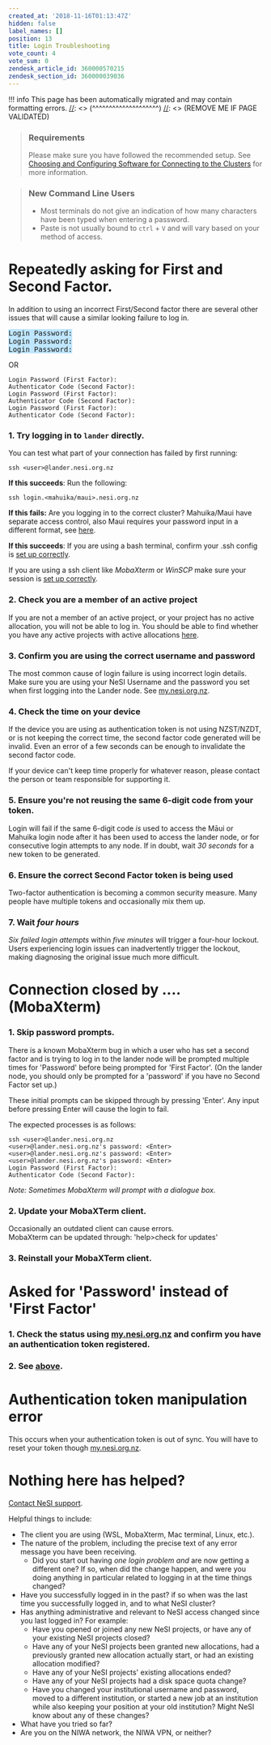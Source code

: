 ```yaml
---
created_at: '2018-11-16T01:13:47Z'
hidden: false
label_names: []
position: 13
title: Login Troubleshooting
vote_count: 4
vote_sum: 0
zendesk_article_id: 360000570215
zendesk_section_id: 360000039036
---
```




[//]: <> (REMOVE ME IF PAGE VALIDATED)
[//]: <> (vvvvvvvvvvvvvvvvvvvv)
!!! info
    This page has been automatically migrated and may contain formatting errors.
[//]: <> (^^^^^^^^^^^^^^^^^^^^)
[//]: <> (REMOVE ME IF PAGE VALIDATED)

<blockquote class="blockquote-prereq">
<h3 id="prerequisites">Requirements</h3>
<p>Please make sure you have followed the recommended setup. See <a href="https://support.nesi.org.nz/hc/en-gb/articles/360001016335" target="_self">Choosing and Configuring Software for Connecting to the Clusters</a> for more information.</p>
</blockquote>
<blockquote class="blockquote-warning">
<h3 id="prerequisites">New Command Line Users</h3>
<ul>
<li>Most terminals do not give an indication of how many characters have been typed when entering a password.</li>
<li>Paste is not usually bound to <code>ctrl</code> + <code>V</code> and will vary based on your method of access.</li>
</ul>
</blockquote>
<h1>Repeatedly asking for First and Second Factor.</h1>
<p>In addition to using an incorrect First/Second factor there are several other issues that will cause a similar looking failure to log in. </p>
<pre><span style="background-color: #bfe6ff;">Login Password:<br>Login Password:<br>Login Password:</span></pre>
<p>OR</p>
<pre><code>Login Password (First Factor): 
Authenticator Code (Second Factor):
Login Password (First Factor): 
Authenticator Code (Second Factor):
Login Password (First Factor): 
Authenticator Code (Second Factor):</code></pre>
<h3>1. Try logging in to <code>lander</code> directly.</h3>
<p>You can test what part of your connection has failed by first running:</p>
<pre class="highlight"><code class="hljs nginx">ssh &lt;user&gt;@lander.nesi.org.nz</code></pre>
<p><strong>If this succeeds</strong>: Run the following:</p>
<pre class="highlight"><code class="hljs nginx">ssh login.&lt;mahuika/maui&gt;.nesi.org.nz</code></pre>
<p><strong>If this fails:</strong> Are you logging in to the correct cluster? Mahuika/Maui have separate access control, also Maui requires your password input in a different format, see <a href="https://support.nesi.org.nz/hc/en-gb/articles/360001244876-Mahuika-M%C4%81ui-Differences">here</a>.</p>
<p><strong>If this succeeds</strong>: If you are using a bash terminal, confirm your .ssh config is <a href="https://support.nesi.org.nz/hc/en-gb/articles/360000161315#recLinux">set up correctly</a>.</p>
<p class="wysiwyg-indent13">If you are using a ssh client like <em>MobaXterm</em> or <em>WinSCP</em> make sure your session is <a href="https://support.nesi.org.nz/hc/en-gb/articles/360000161315#recMoba">set up correctly</a>.</p>
<h3>2. Check you are a member of an active project</h3>
<p>If you are not a member of an active project, or your project has no active allocation, you will not be able to log in. You should be able to find whether you have any active projects with active allocations <a href="https://my.nesi.org.nz/html/view_projects">here</a>. </p>
<h3>3. Confirm you are using the correct username and password</h3>
<p>The most common cause of login failure is using incorrect login details. Make sure you are using your NeSI Username and the password you set when first logging into the Lander node. See <a href="https://my.nesi.org.nz/" target="_blank" rel="noopener">my.nesi.org.nz</a>.</p>
<h3>4. Check the time on your device</h3>
<p>If the device you are using as authentication token is not using NZST/NZDT, or is not keeping the correct time, the second factor code generated will be invalid. Even an error of a few seconds can be enough to invalidate the second factor code.</p>
<p>If your device can't keep time properly for whatever reason, please contact the person or team responsible for supporting it.</p>
<h3>5. Ensure you're not reusing the same <span>6-digit code </span>from your token.</h3>
<p>Login will fail if the same <span>6-digit code</span><dfn class="dictionary-of-numbers"> is </dfn>used to access the Māui or Mahuika login node after it has been used to access the lander node, or for consecutive login attempts to any node. If in doubt, wait <dfn class="dictionary-of-numbers dictionary-of-numbers-quantity-30s dictionary-of-numbers-processed">30 seconds</dfn> for a new token to be generated.</p>
<h3>6. Ensure the correct Second Factor token is being used</h3>
<p>Two-factor authentication is becoming a common security measure. Many people have multiple tokens and occasionally mix them up.</p>
<h3>7. Wait <dfn class="dictionary-of-numbers dictionary-of-numbers-quantity-14400s dictionary-of-numbers-processed">four hours</dfn>
</h3>
<p><dfn class="dictionary-of-numbers">Six failed login attempts </dfn>within <dfn class="dictionary-of-numbers dictionary-of-numbers-quantity-300s dictionary-of-numbers-processed">five minutes</dfn> will trigger a four-hour lockout. Users experiencing login issues can inadvertently trigger the lockout, making diagnosing the original issue much more difficult.  </p>
<h1 id="mobaPassPassPass">Connection closed by .... (MobaXterm)</h1>
<h3>1. Skip password prompts.</h3>
<p>There is a known MobaXterm bug in which a user who has set a second factor and is trying to log in to the lander node will be prompted multiple times for 'Password' before being prompted for 'First Factor'. (On the lander node, you should only be prompted for a 'password' if you have no Second Factor set up.)</p>
<p>These initial prompts can be skipped through by pressing 'Enter'. Any input before pressing Enter will cause the login to fail.</p>
<p>The expected processes is as follows:</p>
<pre class="highlight"><code class="hljs nginx">ssh &lt;user&gt;@lander.nesi.org.nz 
&lt;user&gt;@lander.nesi.org.nz's password: &lt;Enter&gt;
&lt;user&gt;@lander.nesi.org.nz's password: &lt;Enter&gt;
&lt;user&gt;@lander.nesi.org.nz's password: &lt;Enter&gt;
Login Password (First Factor): 
Authenticator Code (Second Factor):</code></pre>
<p><em>Note: Sometimes MobaXterm will prompt with a dialogue box.</em></p>
<h3>2. Update your MobaXTerm client.</h3>
<p>Occasionally an outdated client can cause errors.<br>MobaXterm can be updated through: 'help&gt;check for updates'</p>
<h3>3. Reinstall your MobaXTerm client.</h3>
<h1>Asked for 'Password' instead of 'First Factor'</h1>
<h3>1. Check the status using <a href="https://my.nesi.org.nz/" target="_blank" rel="noopener">my.nesi.org.nz</a> and confirm you have an authentication token registered.</h3>
<h3>2. See <a href="#mobaPassPassPass" target="_self">above</a>.</h3>
<h1>Authentication token manipulation error</h1>
<p>This occurs when your authentication token is out of sync. You will have to reset your token though <a href="https://my.nesi.org.nz/" target="_blank" rel="noopener">my.nesi.org.nz</a>.</p>
<h1 id="contactNesi">Nothing here has helped?</h1>
<p><a href="https://support.nesi.org.nz/hc/requests/new" target="_self">Contact NeSI support</a>.</p>
<p>Helpful things to include:</p>
<ul>
<li>The client you are using (WSL, MobaXterm, Mac terminal, Linux, etc.).</li>
<li>The nature of the problem, including the precise text of any error message you have been receiving.
<ul>
<li>Did you start out having <dfn class="dictionary-of-numbers">one login problem and </dfn>are now getting a different one? If so, when did the change happen, and were you doing anything in particular related to logging in at the time things changed?</li>
</ul>
</li>
<li>Have you successfully logged in in the past? if so when was the last time you successfully logged in, and to what NeSI cluster?</li>
<li>Has anything administrative and relevant to NeSI access changed since you last logged in? For example:
<ul>
<li>Have you opened or joined any new NeSI projects, or have any of your existing NeSI projects closed?</li>
<li>Have any of your NeSI projects been granted new allocations, had a previously granted new allocation actually start, or had an existing allocation modified?</li>
<li>Have any of your NeSI projects' existing allocations ended?</li>
<li>Have any of your NeSI projects had a disk space quota change?</li>
<li>Have you changed your institutional username and password, moved to a different institution, or started a new job at an institution while also keeping your position at your old institution? Might NeSI know about any of these changes?</li>
</ul>
</li>
<li>What have you tried so far?</li>
<li>Are you on the NIWA network, the NIWA VPN, or neither?</li>
</ul>
<div id="collapseExample" class="collapse">
<div class="card card-body"> </div>
</div>